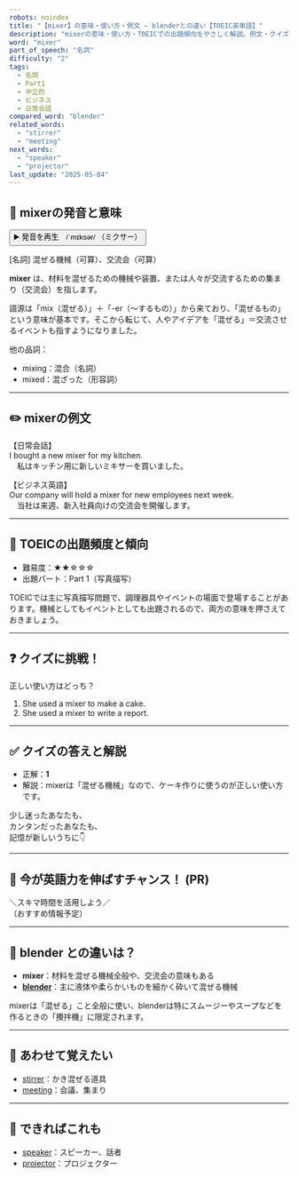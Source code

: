 ```yaml
---
robots: noindex
title: "【mixer】の意味・使い方・例文 ― blenderとの違い【TOEIC英単語】"
description: "mixerの意味・使い方・TOEICでの出題傾向をやさしく解説。例文・クイズ付きでblenderとの違いもわかりやすく学べます。"
word: "mixer"
part_of_speech: "名詞"
difficulty: "2"
tags:
  - 名詞
  - Part1
  - 中立的
  - ビジネス
  - 日常会話
compared_word: "blender"
related_words:
  - "stirrer"
  - "meeting"
next_words:
  - "speaker"
  - "projector"
last_update: "2025-05-04"
---
```


## 🔰 mixerの発音と意味

<button class="play-audio" onclick="playTTS('mixer')">
  <span class="play-audio-main">
    ▶️ 発音を再生　/ˈmɪksər/
  </span>
  <span class="play-audio-sub">
    （ミクサー）
  </span>
</button>

[名詞] 混ぜる機械（可算）、交流会（可算）

**mixer** は、材料を混ぜるための機械や装置、または人々が交流するための集まり（交流会）を指します。

語源は「mix（混ぜる）」＋「-er（～するもの）」から来ており、「混ぜるもの」という意味が基本です。そこから転じて、人やアイデアを「混ぜる」＝交流させるイベントも指すようになりました。

他の品詞：  
- mixing：混合（名詞）
- mixed：混ざった（形容詞）

---

## ✏️ mixerの例文

【日常会話】  
I bought a new mixer for my kitchen.  
　私はキッチン用に新しいミキサーを買いました。

【ビジネス英語】  
Our company will hold a mixer for new employees next week.  
　当社は来週、新入社員向けの交流会を開催します。

---

## 🎯 TOEICの出題頻度と傾向

- 難易度：★★☆☆☆
- 出題パート：Part 1（写真描写）

TOEICでは主に写真描写問題で、調理器具やイベントの場面で登場することがあります。機械としてもイベントとしても出題されるので、両方の意味を押さえておきましょう。

---

## ❓ クイズに挑戦！

正しい使い方はどっち？

1. She used a mixer to make a cake.  
2. She used a mixer to write a report.

---

## ✅ クイズの答えと解説

- 正解：**1**
- 解説：mixerは「混ぜる機械」なので、ケーキ作りに使うのが正しい使い方です。

少し迷ったあなたも、  
カンタンだったあなたも、  
記憶が新しいうちに👇️

---

## 🚀 今が英語力を伸ばすチャンス！ (PR)

<div class="info-center">
＼スキマ時間を活用しよう／<br>  
（おすすめ情報予定）
</div>

---

## 🤔  blender との違いは？

- **mixer**：材料を混ぜる機械全般や、交流会の意味もある
- **[blender](/blender)**：主に液体や柔らかいものを細かく砕いて混ぜる機械

mixerは「混ぜる」こと全般に使い、blenderは特にスムージーやスープなどを作るときの「攪拌機」に限定されます。

---

## 🧩 あわせて覚えたい

- [stirrer](/stirrer)：かき混ぜる道具
- [meeting](/meeting)：会議、集まり

---

## 📖 できればこれも

- [speaker](/speaker)：スピーカー、話者
- [projector](/projector)：プロジェクター

<!-- cvid: aid45_bid06 -->
